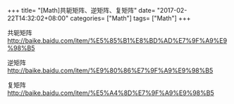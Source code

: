 +++
title= "[Math]共轭矩阵、逆矩阵、复矩阵"
date= "2017-02-22T14:32:02+08:00"
categories= ["Math"]
tags= ["Math"]
+++


共轭矩阵  
http://baike.baidu.com/item/%E5%85%B1%E8%BD%AD%E7%9F%A9%E9%98%B5

逆矩阵  
http://baike.baidu.com/item/%E9%80%86%E7%9F%A9%E9%98%B5

复矩阵  
http://baike.baidu.com/item/%E5%A4%8D%E7%9F%A9%E9%98%B5
